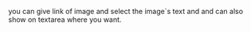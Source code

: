 you can give link of image and select the image`s text and and can also show on textarea where you want.
